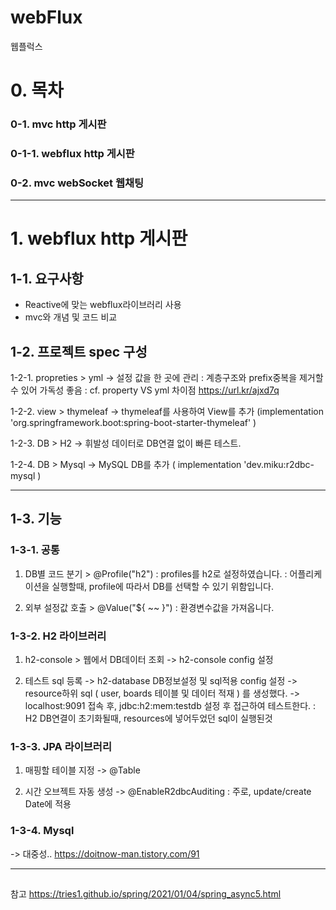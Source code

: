 # webFlux
웹플럭스

# 0. 목차
### 0-1. mvc http 게시판 
### 0-1-1. webflux http 게시판 
### 0-2. mvc webSocket 웹채팅

---

# 1. webflux http 게시판 



## 1-1. 요구사항
- Reactive에 맞는 webflux라이브러리 사용
- mvc와 개념 및 코드 비교


## 1-2. 프로젝트 spec 구성
1-2-1. propreties > yml 
-> 설정 값을 한 곳에 관리
: 계층구조와 prefix중복을 제거할 수 있어 가독성 좋음
: cf. property VS yml 차이점 https://url.kr/ajxd7q  

1-2-2. view > thymeleaf
-> thymeleaf를 사용하여 View를 추가 (implementation 'org.springframework.boot:spring-boot-starter-thymeleaf' ) 

1-2-3. DB > H2
-> 휘발성 데이터로 DB연결 없이 빠른 테스트.

1-2-4. DB > Mysql
-> MySQL DB를 추가 ( implementation 'dev.miku:r2dbc-mysql ) 


--- 

## 1-3. 기능
### 1-3-1. 공통
1. DB별 코드 분기 > @Profile("h2")
: profiles를 h2로 설정하였습니다. 
: 어플리케이션을 실행할때, profile에 따라서 DB를 선택할 수 있기 위함입니다.

2. 외부 설정값 호출 > @Value("${ ~~ }") 
: 환경변수값을 가져옵니다.

### 1-3-2. H2 라이브러리 
1. h2-console > 웹에서 DB데이터 조회
-> h2-console config 설정 

2. 테스트 sql 등록 
-> h2-database DB정보설정 및 sql적용 config 설정
-> resource하위 sql ( user, boards 테이블 및 데이터 적재 ) 를 생성했다.
-> localhost:9091 접속 후, jdbc:h2:mem:testdb 설정 후 접근하여 테스트한다.
: H2 DB연결이 초기화될때, resources에 넣어두었던 sql이 실행된것

### 1-3-3. JPA 라이브러리 

1. 매핑할 테이블 지정
-> @Table

2. 시간 오브젝트 자동 생성 
-> @EnableR2dbcAuditing
: 주로, update/create Date에 적용


### 1-3-4. Mysql
-> 대중성.. 
https://doitnow-man.tistory.com/91


--- 

## 
참고 https://tries1.github.io/spring/2021/01/04/spring_async5.html
